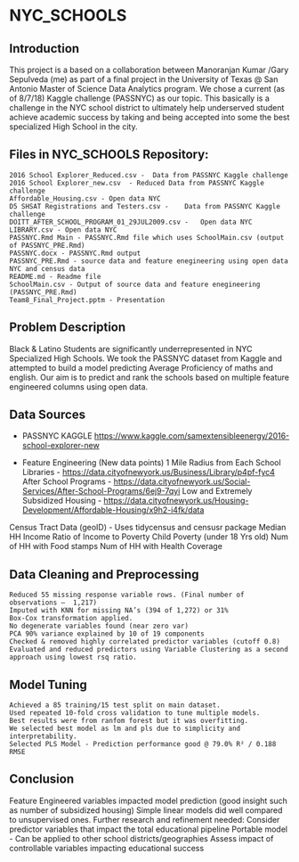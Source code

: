 # NYC_SCHOOLS

## Introduction
This project is a based on a collaboration between Manoranjan Kumar /Gary Sepulveda (me) as
part of a final project in the University of Texas @ San Antonio Master of Science Data Analytics
program. We chose a current (as of 8/7/18) Kaggle challenge (PASSNYC) as our topic. This basically is a
challenge in the NYC school district to ultimately help underserved student achieve academic success by
taking and being accepted into some the best specialized High School in the city.

## Files in NYC_SCHOOLS Repository:
    2016 School Explorer_Reduced.csv - 	Data from PASSNYC Kaggle challenge
    2016 School Explorer_new.csv  -	Reduced Data from PASSNYC Kaggle challenge
    Affordable_Housing.csv - Open data NYC
    D5 SHSAT Registrations and Testers.csv -	Data from PASSNYC Kaggle challenge
    DOITT_AFTER_SCHOOL_PROGRAM_01_29JUL2009.csv -	Open data NYC
    LIBRARY.csv - Open data NYC
    PASSNYC.Rmd	Main - PASSNYC.Rmd file which uses SchoolMain.csv (output of PASSNYC_PRE.Rmd)
    PASSNYC.docx - PASSNYC.Rmd output
    PASSNYC_PRE.Rmd - source data and feature enegineering using open data NYC and census data
    README.md - Readme file
    SchoolMain.csv - Output of source data and feature enegineering (PASSNYC_PRE.Rmd)
    Team8_Final_Project.pptm - Presentation

## Problem Description
Black & Latino Students are significantly underrepresented in NYC Specialized High Schools. 
We took the PASSNYC dataset from Kaggle and attempted to build a model predicting Average Proficiency of maths and english.
Our aim is to predict and rank the schools based on multiple feature engineered columns using open data.

## Data Sources
- PASSNYC KAGGLE
    https://www.kaggle.com/samextensibleenergy/2016-school-explorer-new
    
- Feature Engineering (New data points)
1 Mile Radius from Each School
    Libraries - https://data.cityofnewyork.us/Business/Library/p4pf-fyc4
    After School Programs - https://data.cityofnewyork.us/Social-Services/After-School-Programs/6ej9-7qyi
    Low and Extremely Subsidized Housing - https://data.cityofnewyork.us/Housing-Development/Affordable-Housing/x9h2-i4fk/data

Census Tract Data (geoID) - Uses tidycensus and censusr package
    Median HH Income
    Ratio of Income to Poverty
    Child Poverty (under 18 Yrs old)
    Num of HH with Food stamps
    Num of HH with Health Coverage

## Data Cleaning and Preprocessing
    Reduced 55 missing response variable rows. (Final number of observations –  1,217)
    Imputed with KNN for missing NA’s (394 of 1,272) or 31%
    Box-Cox transformation applied.
    No degenerate variables found (near zero var)
    PCA 90% variance explained by 10 of 19 components
    Checked & removed highly correlated predictor variables (cutoff 0.8)
    Evaluated and reduced predictors using Variable Clustering as a second approach using lowest rsq ratio.

## Model Tuning
    Achieved a 85 training/15 test split on main dataset. 
    Used repeated 10-fold cross validation to tune multiple models.
    Best results were from ranfom forest but it was overfitting.
    We selected best model as lm and pls due to simplicity and interpretability.
    Selected PLS Model - Prediction performance good @ 79.0% R² / 0.188 RMSE
    
## Conclusion
Feature Engineered variables  impacted model prediction (good insight such as number of subsidized housing)
Simple linear models did well compared to unsupervised ones.
Further research and refinement needed:
     Consider predictor variables that impact the total educational pipeline
     Portable model  -  Can be applied to other school districts/geographies
     Assess impact of controllable variables impacting educational success
